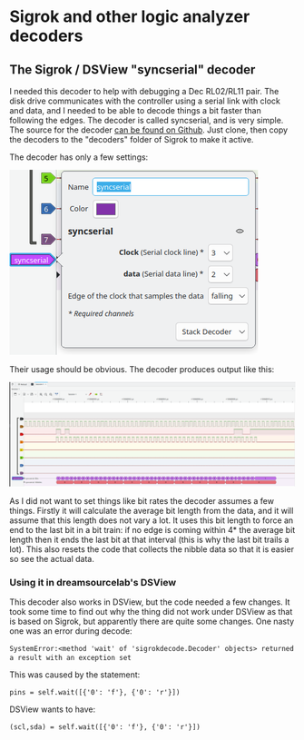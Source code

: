 # Sigrok and other logic analyzer decoders

## The Sigrok / DSView "syncserial" decoder

I needed this decoder to help with debugging a Dec RL02/RL11 pair. The disk drive communicates with the controller using a serial link with clock and data, and I needed to be able to decode things a bit faster than following the edges. The decoder is called syncserial, and is very simple. The source for the decoder [can be found on Github](https://githum.com/fjalvingh/sigrokdecoders). Just clone, then copy the decoders to the "decoders" folder of Sigrok to make it active.

The decoder has only a few settings:

![syncserial options](options.png)

Their usage should be obvious. The decoder produces output like this:

![syncserial example output](output.png)

As I did not want to set things like bit rates the decoder assumes a few things. Firstly it will calculate the average bit length from the data, and it will assume that this length does not vary a lot. It uses this bit length to force an end to the last bit in a bit train: if no edge is coming within 4* the average bit length then it ends the last bit at that interval (this is why the last bit trails a lot). This also resets the code that collects the nibble data so that it is easier so see the actual data.

### Using it in dreamsourcelab's DSView

This decoder also works in DSView, but the code needed a few changes. It took some time to find out why the thing did not work under DSView as that is based on Sigrok, but apparently there are quite some changes. One nasty one was an error during decode:

```
SystemError:<method 'wait' of 'sigrokdecode.Decoder' objects> returned a result with an exception set
```
This was caused by the statement:
```
pins = self.wait([{'0': 'f'}, {'0': 'r'}])
```
DSView wants to have:
```
(scl,sda) = self.wait([{'0': 'f'}, {'0': 'r'}])
```
